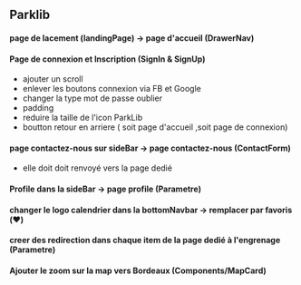 ## Parklib

#### page de lacement (landingPage) -> page d'accueil (DrawerNav)

#### Page de connexion et Inscription (SignIn & SignUp)
- ajouter un scroll 
- enlever les boutons connexion via FB et Google
- changer la type mot de passe oublier
- padding 
- reduire la taille de l'icon ParkLib
- boutton retour en arriere ( soit page d'accueil ,soit page de connexion)

#### page contactez-nous sur sideBar -> page contactez-nous (ContactForm)
- elle doit doit renvoyé vers la page dedié

#### Profile dans la sideBar -> page profile (Parametre)

#### changer le logo calendrier dans la bottomNavbar -> remplacer par favoris (❤️)

#### creer des redirection dans chaque item de la page dedié à l'engrenage (Parametre)

#### Ajouter le zoom sur la map vers Bordeaux (Components/MapCard)
